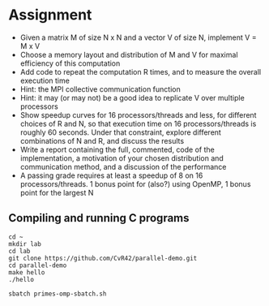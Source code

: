 
# Assignment
- Given a matrix M of size N x N and a vector V of size N, implement V = M x V
- Choose a memory layout and distribution of M and V for maximal efficiency of this computation
- Add code to repeat the computation R times, and to measure the overall execution time
- Hint: the MPI collective communication function
- Hint: it may (or may not) be a good idea to replicate V over multiple processors
- Show speedup curves for 16 processors/threads and less, for different choices of R and N, so that execution time on 16 processors/threads is roughly 60 seconds. Under that constraint, explore different combinations of N and R, and discuss the results
- Write a report containing the full, commented, code of the implementation, a motivation of your chosen distribution and communication method, and a discussion of the performance
- A passing grade requires at least a speedup of 8 on 16 processors/threads. 1 bonus point for (also?) using OpenMP, 1 bonus point for the largest N

## Compiling and running C programs
```
cd ~
mkdir lab
cd lab
git clone https://github.com/CvR42/parallel-demo.git
cd parallel-demo
make hello
./hello
```

```
sbatch primes-omp-sbatch.sh
```